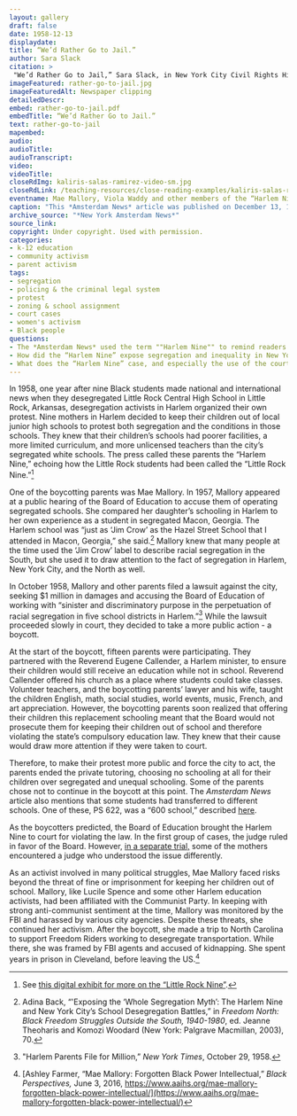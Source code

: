 ```yaml
--- 
layout: gallery
draft: false
date: 1958-12-13
displaydate: 
title: “We’d Rather Go to Jail.”
author: Sara Slack
citation: >
 "We’d Rather Go to Jail,” Sara Slack, in New York City Civil Rights History Project, Accessed: [Month Day, Year], https://nyccivilrightshistory.org/gallery/rather-go-to-jail.
imageFeatured: rather-go-to-jail.jpg
imageFeaturedAlt: Newspaper clipping
detailedDescr: 
embed: rather-go-to-jail.pdf
embedTitle: “We’d Rather Go to Jail.”
text: rather-go-to-jail
mapembed: 
audio: 
audioTitle: 
audioTranscript: 
video: 
videoTitle: 
closeRdImg: kaliris-salas-ramirez-video-sm.jpg
closeRdLink: /teaching-resources/close-reading-examples/kaliris-salas-ramirez-video/
eventname: Mae Mallory, Viola Waddy and other members of the “Harlem Nine” boycott Harlem schools. 
caption: "This *Amsterdam News* article was published on December 13, 1958. The headline, “We’d rather go to jail,” quotes Mrs. Viola Waddy, a Black mother in Harlem who refused to allow her child to attend a segregated and unequal school. Waddy and others risked imprisonment for that decision."
archive_source: "*New York Amsterdam News*"
source_link: 
copyright: Under copyright. Used with permission. 
categories: 
- k-12 education
- community activism
- parent activism
tags: 
- segregation
- policing & the criminal legal system
- protest
- zoning & school assignment
- court cases
- women's activism
- Black people
questions: 
- The *Amsterdam News* used the term ""Harlem Nine"" to remind readers of the ""Little Rock Nine"" who desegregated Central High School in Little Rock, Arkansas one year earlier. How were the “Little Rock Nine” and “Harlem Nine” efforts similar, and different? How does the story of the “Harlem Nine” challenge your previous understandings of segregation and desegregation in the United States?
- How did the “Harlem Nine” expose segregation and inequality in New York City’s schools? What risks did they take? How do you think their children felt about their parents’ protests? What do you think about taking risks to fight for change that you care about? 
- What does the “Harlem Nine” case, and especially the use of the courts to punish parents who were protesting segregated schools, show us about the connection between schools and law enforcement?
--- 
```


In 1958, one year after nine Black students made national and international news when they desegregated Little Rock Central High School in Little Rock, Arkansas, desegregation activists in Harlem organized their own protest. Nine mothers in Harlem decided to keep their children out of local junior high schools to protest both segregation and the conditions in those schools. They knew that their children’s schools had poorer facilities, a more limited curriculum, and more unlicensed teachers than the city’s segregated white schools. The press called these parents the “Harlem Nine,” echoing how the Little Rock students had been called the “Little Rock Nine.”[^1]

One of the boycotting parents was Mae Mallory. In 1957, Mallory appeared at a public hearing of the Board of Education to accuse them of operating segregated schools. She compared her daughter’s schooling in Harlem to her own experience as a student in segregated Macon, Georgia. The Harlem school was “just as ‘Jim Crow’ as the Hazel Street School that I attended in Macon, Georgia,” she said.[^2] Mallory knew that many people at the time used the ‘Jim Crow’ label to describe racial segregation in the South, but she used it to draw attention to the fact of segregation in Harlem, New York City, and the North as well.

In October 1958, Mallory and other parents filed a lawsuit against the city, seeking $1 million in damages and accusing the Board of Education of working with “sinister and discriminatory purpose in the perpetuation of racial segregation in five school districts in Harlem.”[^3] While the lawsuit proceeded slowly in court, they decided to take a more public action - a boycott.

At the start of the boycott, fifteen parents were participating. They partnered with the Reverend Eugene Callender, a Harlem minister, to ensure their children would still receive an education while not in school. Reverend Callender offered his church as a place where students could take classes. Volunteer teachers, and the boycotting parents’ lawyer and his wife, taught the children English, math, social studies, world events, music, French, and art appreciation. However, the boycotting parents soon realized that offering their children this replacement schooling meant that the Board would not prosecute them for keeping their children out of school and therefore violating the state’s compulsory education law. They knew that their cause would draw more attention if they were taken to court.

Therefore, to make their protest more public and force the city to act, the parents ended the private tutoring, choosing no schooling at all for their children over segregated and unequal schooling. Some of the parents chose not to continue in the boycott at this point. The *Amsterdam News* article also mentions that some students had transferred to different schools. One of these, PS 622, was a “600 school,” described [here](./topics/boycotting-ny-schools/1965-boycott/).

As the boycotters predicted, the Board of Education brought the Harlem Nine to court for violating the law. In the first group of cases, the judge ruled in favor of the Board. However, [in a separate trial,](/topics/black-latina-women/harlem-nine/matter-of-skipwith) some of the mothers encountered a judge who understood the issue differently.  

As an activist involved in many political struggles, Mae Mallory faced risks beyond the threat of fine or imprisonment for keeping her children out of school. Mallory, like Lucile Spence and some other Harlem education activists, had been affiliated with the Communist Party. In keeping with strong anti-communist sentiment at the time, Mallory was monitored by the FBI and harassed by various city agencies. Despite these threats, she continued her activism. After the boycott, she made a trip to North Carolina to support Freedom Riders working to desegregate transportation. While there, she was framed by FBI agents and accused of kidnapping. She spent years in prison in Cleveland, before leaving the US.[^4]

[^1]: See [this digital exhibit for more on the “Little Rock Nine”](https://nmaahc.si.edu/blog-post/little-rock-nine).

[^2]: Adina Back, “'Exposing the ‘Whole Segregation Myth’: The Harlem Nine and New York City’s School Desegregation Battles,” in *Freedom North: Black Freedom Struggles Outside the South, 1940-1980*, ed. Jeanne Theoharis and Komozi Woodard (New York: Palgrave Macmillan, 2003), 70.

[^3]: "Harlem Parents File for Million,” *New York Times*, October 29, 1958.

[^4]: [Ashley Farmer, “Mae Mallory: Forgotten Black Power Intellectual,” *Black Perspectives,* June 3, 2016, https://www.aaihs.org/mae-mallory-forgotten-black-power-intellectual/](https://www.aaihs.org/mae-mallory-forgotten-black-power-intellectual/)
